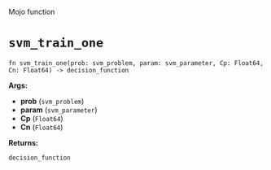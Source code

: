Mojo function

# `svm_train_one`

```mojo
fn svm_train_one(prob: svm_problem, param: svm_parameter, Cp: Float64, Cn: Float64) -> decision_function
```

**Args:**

- **prob** (`svm_problem`)
- **param** (`svm_parameter`)
- **Cp** (`Float64`)
- **Cn** (`Float64`)

**Returns:**

`decision_function`

